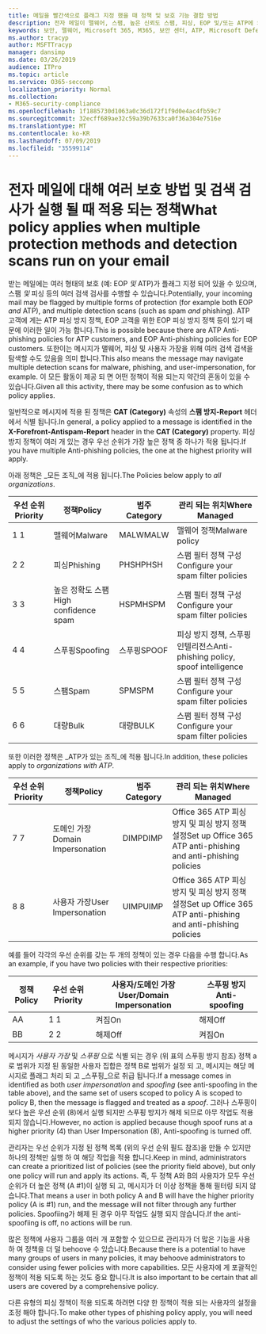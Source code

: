 ```yaml
---
title: 메일을 빨간색으로 플래그 지정 했을 때 정책 및 보호 기능 결합 방법
description: 전자 메일이 맬웨어, 스팸, 높은 신뢰도 스팸, 피싱, EOP 및/또는 ATP에 의해 대량으로 표시 될 때 적용 되는 정책 및 수행 해야 하는 작업을 설명 합니다.
keywords: 보안, 맬웨어, Microsoft 365, M365, 보안 센터, ATP, Microsoft Defender ATP, Office 365 ATP, Azure ATP
ms.author: tracyp
author: MSFTTracyp
manager: dansimp
ms.date: 03/26/2019
audience: ITPro
ms.topic: article
ms.service: O365-seccomp
localization_priority: Normal
ms.collection:
- M365-security-compliance
ms.openlocfilehash: 1f1885730d1063a0c36d172f1f9d0e4ac4fb59c7
ms.sourcegitcommit: 32ecff689ae32c59a39b7633ca0f36a304e7516e
ms.translationtype: MT
ms.contentlocale: ko-KR
ms.lasthandoff: 07/09/2019
ms.locfileid: "35599114"
---
```

# <a name="what-policy-applies-when-multiple-protection-methods-and-detection-scans-run-on-your-email"></a><span data-ttu-id="e540e-104">전자 메일에 대해 여러 보호 방법 및 검색 검사가 실행 될 때 적용 되는 정책</span><span class="sxs-lookup"><span data-stu-id="e540e-104">What policy applies when multiple protection methods and detection scans run on your email</span></span>

<span data-ttu-id="e540e-105">받는 메일에는 여러 형태의 보호 (예: EOP *및* ATP)가 플래그 지정 되어 있을 수 있으며, 스팸 *및* 피싱 등의 여러 검색 검사를 수행할 수 있습니다.</span><span class="sxs-lookup"><span data-stu-id="e540e-105">Potentially, your incoming mail may be flagged by multiple forms of protection (for example both EOP *and* ATP), and multiple detection scans (such as spam *and* phishing).</span></span> <span data-ttu-id="e540e-106">ATP 고객에 게는 ATP 피싱 방지 정책, EOP 고객을 위한 EOP 피싱 방지 정책 등이 있기 때문에 이러한 일이 가능 합니다.</span><span class="sxs-lookup"><span data-stu-id="e540e-106">This is possible because there are ATP Anti-phishing policies for ATP customers, and EOP Anti-phishing policies for EOP customers.</span></span> <span data-ttu-id="e540e-107">또한이는 메시지가 맬웨어, 피싱 및 사용자 가장을 위해 여러 검색 검색을 탐색할 수도 있음을 의미 합니다.</span><span class="sxs-lookup"><span data-stu-id="e540e-107">This also means the message may navigate multiple detection scans for malware, phishing, and user-impersonation, for example.</span></span> <span data-ttu-id="e540e-108">이 모든 활동이 제공 되 면 어떤 정책이 적용 되는지 약간의 혼동이 있을 수 있습니다.</span><span class="sxs-lookup"><span data-stu-id="e540e-108">Given all this activity, there may be some confusion as to which policy applies.</span></span>

<span data-ttu-id="e540e-109">일반적으로 메시지에 적용 된 정책은 **CAT (Category)** 속성의 **스팸 방지-Report** 헤더에서 식별 됩니다.</span><span class="sxs-lookup"><span data-stu-id="e540e-109">In general, a policy applied to a message is identified in the **X-Forefront-Antispam-Report** header in the **CAT (Category)** property.</span></span> <span data-ttu-id="e540e-110">피싱 방지 정책이 여러 개 있는 경우 우선 순위가 가장 높은 정책 중 하나가 적용 됩니다.</span><span class="sxs-lookup"><span data-stu-id="e540e-110">If you have multiple Anti-phishing policies, the one at the highest priority will apply.</span></span>

<span data-ttu-id="e540e-111">아래 정책은 _모든 조직_에 적용 됩니다.</span><span class="sxs-lookup"><span data-stu-id="e540e-111">The Policies below apply to _all organizations_.</span></span>

|<span data-ttu-id="e540e-112">우선 순위</span><span class="sxs-lookup"><span data-stu-id="e540e-112">Priority</span></span> |<span data-ttu-id="e540e-113">정책</span><span class="sxs-lookup"><span data-stu-id="e540e-113">Policy</span></span>  |<span data-ttu-id="e540e-114">범주</span><span class="sxs-lookup"><span data-stu-id="e540e-114">Category</span></span>  |<span data-ttu-id="e540e-115">관리 되는 위치</span><span class="sxs-lookup"><span data-stu-id="e540e-115">Where Managed</span></span> |
|---------|---------|---------|---------|
|<span data-ttu-id="e540e-116">1 </span><span class="sxs-lookup"><span data-stu-id="e540e-116">1</span></span>     | <span data-ttu-id="e540e-117">맬웨어</span><span class="sxs-lookup"><span data-stu-id="e540e-117">Malware</span></span>      | <span data-ttu-id="e540e-118">MALW</span><span class="sxs-lookup"><span data-stu-id="e540e-118">MALW</span></span>      | <span data-ttu-id="e540e-119">맬웨어 정책</span><span class="sxs-lookup"><span data-stu-id="e540e-119">Malware policy</span></span>   |
|<span data-ttu-id="e540e-120">2 </span><span class="sxs-lookup"><span data-stu-id="e540e-120">2</span></span>     | <span data-ttu-id="e540e-121">피싱</span><span class="sxs-lookup"><span data-stu-id="e540e-121">Phishing</span></span>     | <span data-ttu-id="e540e-122">PHSH</span><span class="sxs-lookup"><span data-stu-id="e540e-122">PHSH</span></span>     | <span data-ttu-id="e540e-123">스팸 필터 정책 구성</span><span class="sxs-lookup"><span data-stu-id="e540e-123">Configure your spam filter policies</span></span>     |
|<span data-ttu-id="e540e-124">3 </span><span class="sxs-lookup"><span data-stu-id="e540e-124">3</span></span>     | <span data-ttu-id="e540e-125">높은 정확도 스팸</span><span class="sxs-lookup"><span data-stu-id="e540e-125">High confidence spam</span></span>      | <span data-ttu-id="e540e-126">HSPM</span><span class="sxs-lookup"><span data-stu-id="e540e-126">HSPM</span></span>        | <span data-ttu-id="e540e-127">스팸 필터 정책 구성</span><span class="sxs-lookup"><span data-stu-id="e540e-127">Configure your spam filter policies</span></span>        |
|<span data-ttu-id="e540e-128">4 </span><span class="sxs-lookup"><span data-stu-id="e540e-128">4</span></span>     | <span data-ttu-id="e540e-129">스푸핑</span><span class="sxs-lookup"><span data-stu-id="e540e-129">Spoofing</span></span>        | <span data-ttu-id="e540e-130">스푸핑</span><span class="sxs-lookup"><span data-stu-id="e540e-130">SPOOF</span></span>        | <span data-ttu-id="e540e-131">피싱 방지 정책, 스푸핑 인텔리전스</span><span class="sxs-lookup"><span data-stu-id="e540e-131">Anti-phishing policy, spoof intelligence</span></span>        |
|<span data-ttu-id="e540e-132">5 </span><span class="sxs-lookup"><span data-stu-id="e540e-132">5</span></span>     | <span data-ttu-id="e540e-133">스팸</span><span class="sxs-lookup"><span data-stu-id="e540e-133">Spam</span></span>         | <span data-ttu-id="e540e-134">SPM</span><span class="sxs-lookup"><span data-stu-id="e540e-134">SPM</span></span>         | <span data-ttu-id="e540e-135">스팸 필터 정책 구성</span><span class="sxs-lookup"><span data-stu-id="e540e-135">Configure your spam filter policies</span></span>         |
|<span data-ttu-id="e540e-136">6 </span><span class="sxs-lookup"><span data-stu-id="e540e-136">6</span></span>     | <span data-ttu-id="e540e-137">대량</span><span class="sxs-lookup"><span data-stu-id="e540e-137">Bulk</span></span>         | <span data-ttu-id="e540e-138">대량</span><span class="sxs-lookup"><span data-stu-id="e540e-138">BULK</span></span>        | <span data-ttu-id="e540e-139">스팸 필터 정책 구성</span><span class="sxs-lookup"><span data-stu-id="e540e-139">Configure your spam filter policies</span></span>         |

<span data-ttu-id="e540e-140">또한 이러한 정책은 _ATP가 있는 조직_에 적용 됩니다.</span><span class="sxs-lookup"><span data-stu-id="e540e-140">In addition, these policies apply to _organizations with ATP_.</span></span>

|<span data-ttu-id="e540e-141">우선 순위</span><span class="sxs-lookup"><span data-stu-id="e540e-141">Priority</span></span> |<span data-ttu-id="e540e-142">정책</span><span class="sxs-lookup"><span data-stu-id="e540e-142">Policy</span></span>  |<span data-ttu-id="e540e-143">범주</span><span class="sxs-lookup"><span data-stu-id="e540e-143">Category</span></span>  |<span data-ttu-id="e540e-144">관리 되는 위치</span><span class="sxs-lookup"><span data-stu-id="e540e-144">Where Managed</span></span> |
|---------|---------|---------|---------|
|<span data-ttu-id="e540e-145">7 </span><span class="sxs-lookup"><span data-stu-id="e540e-145">7</span></span>     | <span data-ttu-id="e540e-146">도메인 가장</span><span class="sxs-lookup"><span data-stu-id="e540e-146">Domain Impersonation</span></span>         | <span data-ttu-id="e540e-147">DIMP</span><span class="sxs-lookup"><span data-stu-id="e540e-147">DIMP</span></span>         | <span data-ttu-id="e540e-148">Office 365 ATP 피싱 방지 및 피싱 방지 정책 설정</span><span class="sxs-lookup"><span data-stu-id="e540e-148">Set up Office 365 ATP anti-phishing and anti-phishing policies</span></span>        |
|<span data-ttu-id="e540e-149">8 </span><span class="sxs-lookup"><span data-stu-id="e540e-149">8</span></span>     | <span data-ttu-id="e540e-150">사용자 가장</span><span class="sxs-lookup"><span data-stu-id="e540e-150">User Impersonation</span></span>        | <span data-ttu-id="e540e-151">UIMP</span><span class="sxs-lookup"><span data-stu-id="e540e-151">UIMP</span></span>         | <span data-ttu-id="e540e-152">Office 365 ATP 피싱 방지 및 피싱 방지 정책 설정</span><span class="sxs-lookup"><span data-stu-id="e540e-152">Set up Office 365 ATP anti-phishing and anti-phishing policies</span></span>         |

<span data-ttu-id="e540e-153">예를 들어 각각의 우선 순위를 갖는 두 개의 정책이 있는 경우 다음을 수행 합니다.</span><span class="sxs-lookup"><span data-stu-id="e540e-153">As an example, if you have two policies with their respective priorities:</span></span>

|<span data-ttu-id="e540e-154">정책</span><span class="sxs-lookup"><span data-stu-id="e540e-154">Policy</span></span>  |<span data-ttu-id="e540e-155">우선 순위</span><span class="sxs-lookup"><span data-stu-id="e540e-155">Priority</span></span>  |<span data-ttu-id="e540e-156">사용자/도메인 가장</span><span class="sxs-lookup"><span data-stu-id="e540e-156">User/Domain Impersonation</span></span>  |<span data-ttu-id="e540e-157">스푸핑 방지</span><span class="sxs-lookup"><span data-stu-id="e540e-157">Anti-spoofing</span></span>  |
|---------|---------|---------|---------|
|<span data-ttu-id="e540e-158">A</span><span class="sxs-lookup"><span data-stu-id="e540e-158">A</span></span>     | <span data-ttu-id="e540e-159">1 </span><span class="sxs-lookup"><span data-stu-id="e540e-159">1</span></span>        | <span data-ttu-id="e540e-160">켜짐</span><span class="sxs-lookup"><span data-stu-id="e540e-160">On</span></span>        |<span data-ttu-id="e540e-161">해제</span><span class="sxs-lookup"><span data-stu-id="e540e-161">Off</span></span>         |
|<span data-ttu-id="e540e-162">B</span><span class="sxs-lookup"><span data-stu-id="e540e-162">B</span></span>     | <span data-ttu-id="e540e-163">2 </span><span class="sxs-lookup"><span data-stu-id="e540e-163">2</span></span>        | <span data-ttu-id="e540e-164">해제</span><span class="sxs-lookup"><span data-stu-id="e540e-164">Off</span></span>        | <span data-ttu-id="e540e-165">켜짐</span><span class="sxs-lookup"><span data-stu-id="e540e-165">On</span></span>        |

<span data-ttu-id="e540e-166">메시지가 _사용자 가장_ 및 _스푸핑_ 으로 식별 되는 경우 (위 표의 스푸핑 방지 참조) 정책 a로 범위가 지정 된 동일한 사용자 집합은 정책 B로 범위가 설정 되 고, 메시지는 해당 메시지로 플래그 처리 되 고 _스푸핑_으로 취급 됩니다.</span><span class="sxs-lookup"><span data-stu-id="e540e-166">If a message comes in identified as both _user impersonation_ and _spoofing_ (see anti-spoofing in the table above), and the same set of users scoped to policy A is scoped to policy B, then the message is flagged and treated as a _spoof_.</span></span> <span data-ttu-id="e540e-167">그러나 스푸핑이 보다 높은 우선 순위 (8)에서 실행 되지만 스푸핑 방지가 해제 되므로 아무 작업도 적용 되지 않습니다.</span><span class="sxs-lookup"><span data-stu-id="e540e-167">However, no action is applied because though spoof runs at a higher priority (4) than User Impersonation (8), Anti-spoofing is turned off.</span></span>

<span data-ttu-id="e540e-168">관리자는 우선 순위가 지정 된 정책 목록 (위의 우선 순위 필드 참조)을 만들 수 있지만 하나의 정책만 실행 하 여 해당 작업을 적용 합니다.</span><span class="sxs-lookup"><span data-stu-id="e540e-168">Keep in mind, administrators can create a prioritized list of policies (see the priority field above), but only one policy will run and apply its actions.</span></span> <span data-ttu-id="e540e-169">즉, 두 정책 A와 B의 사용자가 모두 우선 순위가 더 높은 정책 (A #1)이 실행 되 고, 메시지가 더 이상 정책을 통해 필터링 되지 않습니다.</span><span class="sxs-lookup"><span data-stu-id="e540e-169">That means a user in both policy A and B will have the higher priority policy (A is #1) run, and the message will not filter through any further policies.</span></span> <span data-ttu-id="e540e-170">Spoofiing가 해제 된 경우 아무 작업도 실행 되지 않습니다.</span><span class="sxs-lookup"><span data-stu-id="e540e-170">If the anti-spoofiing is off, no actions will be run.</span></span>

<span data-ttu-id="e540e-171">많은 정책에 사용자 그룹을 여러 개 포함할 수 있으므로 관리자가 더 많은 기능을 사용 하 여 정책을 더 덜 behoove 수 있습니다.</span><span class="sxs-lookup"><span data-stu-id="e540e-171">Because there is a potential to have many groups of users in many policies, it may behoove administrators to consider using fewer policies with more capabilities.</span></span> <span data-ttu-id="e540e-172">모든 사용자에 게 포괄적인 정책이 적용 되도록 하는 것도 중요 합니다.</span><span class="sxs-lookup"><span data-stu-id="e540e-172">It is also important to be certain that all users are covered by a comprehensive policy.</span></span>

<span data-ttu-id="e540e-173">다른 유형의 피싱 정책이 적용 되도록 하려면 다양 한 정책이 적용 되는 사용자의 설정을 조정 해야 합니다.</span><span class="sxs-lookup"><span data-stu-id="e540e-173">To make other types of phishing policy apply, you will need to adjust the settings of who the various policies apply to.</span></span>



